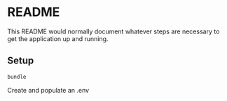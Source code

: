 # README

This README would normally document whatever steps are necessary to get the
application up and running.

## Setup

```bash
bundle
```
Create and populate an .env
